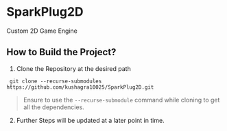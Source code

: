 # SparkPlug2D

Custom 2D Game Engine


## How to Build the Project?

1. Clone the Repository at the desired path

```
 git clone --recurse-submodules https://github.com/kushagra10025/SparkPlug2D.git
```

> Ensure to use the `--recurse-submodule` command while cloning to get all the dependencies.

2. Further Steps will be updated at a later point in time.